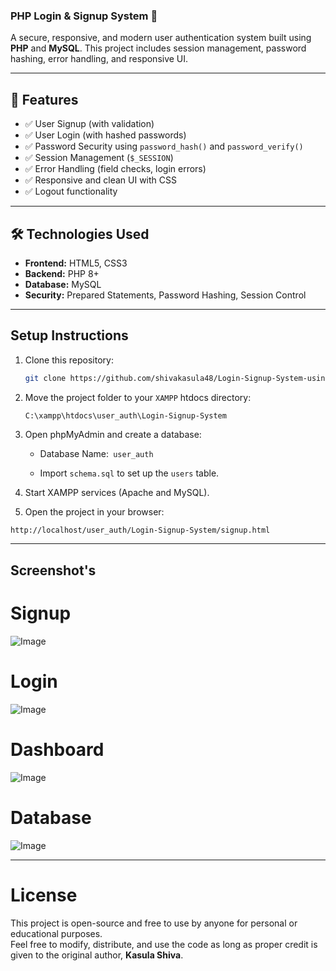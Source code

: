 ### PHP Login & Signup System 🔐

A secure, responsive, and modern user authentication system built using **PHP** and **MySQL**. This project includes session management, password hashing, error handling, and responsive UI.

---

## 🚀 Features

- ✅ User Signup (with validation)
- ✅ User Login (with hashed passwords)
- ✅ Password Security using `password_hash()` and `password_verify()`
- ✅ Session Management (`$_SESSION`)
- ✅ Error Handling (field checks, login errors)
- ✅ Responsive and clean UI with CSS
- ✅ Logout functionality

---

## 🛠️ Technologies Used

- **Frontend:** HTML5, CSS3
- **Backend:** PHP 8+
- **Database:** MySQL
- **Security:** Prepared Statements, Password Hashing, Session Control

---


## Setup Instructions


1. Clone this repository:
   ```bash
   git clone https://github.com/shivakasula48/Login-Signup-System-using-PHP-MySQL.git
   ```

2. Move the project folder to your `XAMPP` htdocs directory:
   ```pgsql
   C:\xampp\htdocs\user_auth\Login-Signup-System
    ```

3. Open phpMyAdmin and create a database:

     * Database Name:` user_auth`

     * Import `schema.sql` to set up the `users` table.

4. Start XAMPP services (Apache and MySQL).

5. Open the project in your browser:

```bash
http://localhost/user_auth/Login-Signup-System/signup.html
```

---
## Screenshot's 

# Signup

![Image](https://github.com/user-attachments/assets/cd3415ca-0cd0-48a1-9df6-60fcdb460352)

# Login

![Image](https://github.com/user-attachments/assets/9cb2f902-eaf9-4170-843e-e80b7aea1c2e)


# Dashboard

![Image](https://github.com/user-attachments/assets/b55a20b6-1f53-4799-8f2f-6cd847178e80)


# Database

![Image](https://github.com/user-attachments/assets/810b098d-8c5c-414b-8a88-4f5ba34f4897)


---


# License

This project is open-source and free to use by anyone for personal or educational purposes.  
Feel free to modify, distribute, and use the code as long as proper credit is given to the original author, **Kasula Shiva**.






